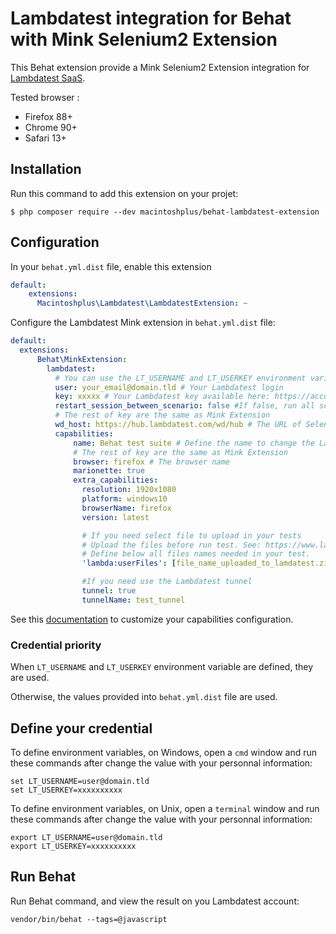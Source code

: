 # Lambdatest integration for Behat with Mink Selenium2 Extension

This Behat extension provide a Mink Selenium2 Extension integration for [Lambdatest SaaS](https://lambdatest.com).

Tested browser :

* Firefox 88+
* Chrome 90+
* Safari 13+

## Installation

Run this command to add this extension on your projet:

```shell
$ php composer require --dev macintoshplus/behat-lambdatest-extension
```

## Configuration

In your `behat.yml.dist` file, enable this extension

```yaml
default:
    extensions:
      Macintoshplus\Lambdatest\LambdatestExtension: ~
```

Configure the Lambdatest Mink extension in `behat.yml.dist` file:

```yaml
default:
  extensions:
      Behat\MinkExtension:
        lambdatest:
          # You can use the LT_USERNAME and LT_USERKEY environment variables instead of this keys:
          user: your_email@domain.tld # Your Lambdatest login
          key: xxxxx # Your Lambdatest key available here: https://accounts.lambdatest.com/detail/profile
          restart_session_between_scenario: false #If false, run all scenario in one session. If true, close and open a new session for each scenario
          # The rest of key are the same as Mink Extension
          wd_host: https://hub.lambdatest.com/wd/hub # The URL of Selenium2 Hub
          capabilities:
              name: Behat test suite # Define the name to change the Lambdatest session name or prefix if `restart_session_between_scenario` is true
              # The rest of key are the same as Mink Extension
              browser: firefox # The browser name
              marionette: true
              extra_capabilities:
                resolution: 1920x1080
                platform: windows10
                browserName: firefox
                version: latest

                # If you need select file to upload in your tests
                # Upload the files before run test. See: https://www.lambdatest.com/support/docs/upload-files-using-lambdatest/
                # Define below all files names needed in your test.
                'lambda:userFiles': [file_name_uploaded_to_lamdatest.zip, file_2.zip]

                #If you need use the Lambdatest tunnel
                tunnel: true
                tunnelName: test_tunnel
```

See this [documentation](https://www.lambdatest.com/support/docs/selenium-automation-capabilities/) to customize your capabilities configuration.

### Credential priority

When `LT_USERNAME` and `LT_USERKEY` environment variable are defined, they are used.

Otherwise, the values provided into `behat.yml.dist` file are used. 

## Define your credential

To define environment variables, on Windows, open a `cmd` window and run these commands after change the value with your personnal information:

```shell
set LT_USERNAME=user@domain.tld
set LT_USERKEY=xxxxxxxxxx
```

To define environment variables, on Unix, open a `terminal` window and run these commands after change the value with your personnal information:

```shell
export LT_USERNAME=user@domain.tld
export LT_USERKEY=xxxxxxxxxx
```

## Run Behat

Run Behat command, and view the result on you Lambdatest account:

```shell
vendor/bin/behat --tags=@javascript
```
